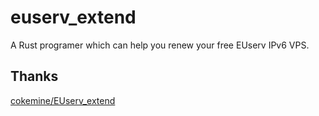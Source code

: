 # euserv_extend

A Rust programer which can help you renew your free EUserv IPv6 VPS.



## Thanks

[cokemine/EUserv_extend](https://github.com/cokemine/EUserv_extend)


